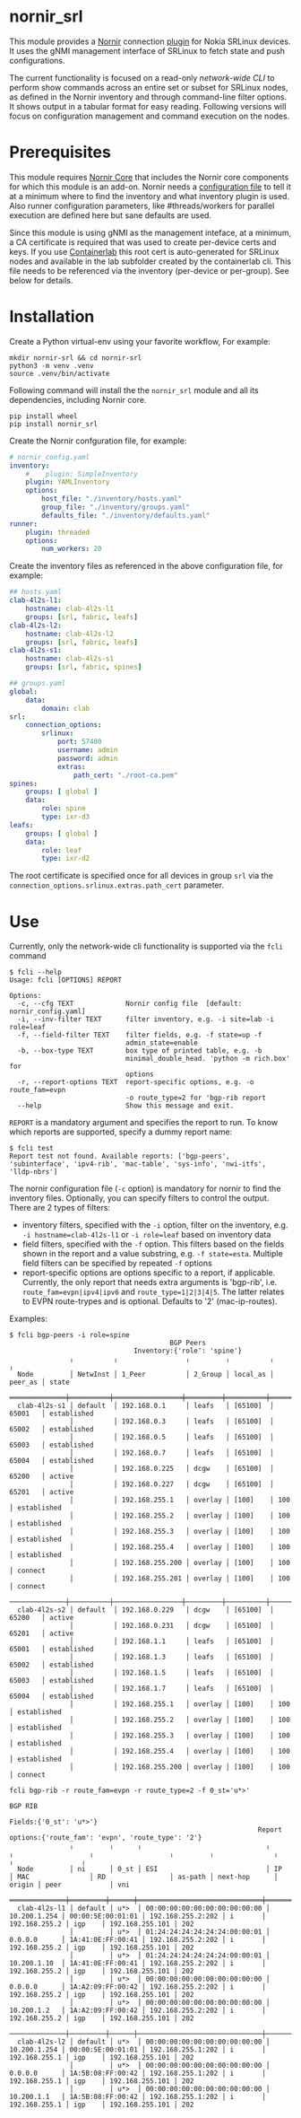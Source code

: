 # nornir_srl
This module provides a [Nornir](https://nornir.readthedocs.io/en/latest/) connection [plugin](https://nornir.tech/nornir/plugins/) for Nokia SRLinux devices. It uses the gNMI management interface of SRLinux to fetch state and push configurations.

The current functionality is focused on a read-only _network-wide CLI_ to perform show commands across an entire set or subset for SRLinux nodes, as defined in the Nornir inventory and through command-line filter options. It shows output in a tabular format for easy reading.
Following versions will focus on configuration management and command execution on the nodes.

# Prerequisites

This module requires [Nornir Core](https://github.com/nornir-automation/nornir) that includes the Nornir core components for which this module is an add-on.
Nornir needs a [configuration file](https://nornir.readthedocs.io/en/latest/configuration/index.html) to tell it at a minimum where to find the inventory and what inventory plugin is used. Also runner configuration parameters, like #threads/workers for parallel execution are defined here but sane defaults are used.

Since this module is using gNMI as the management inteface, at a minimum, a CA certificate is required that was used to create per-device certs and keys. If you use [Containerlab](https://containerlab.dev/) this root cert is auto-generated for SRLinux nodes and available in the lab subfolder created by the containerlab cli. This file needs to be referenced via the inventory (per-device or per-group). See below for details.

# Installation

Create a Python virtual-env using your favorite workflow, For example:
```
mkdir nornir-srl && cd nornir-srl
python3 -m venv .venv
source .venv/bin/activate
```
Following command will install the the `nornir_srl` module and all its dependencies, including Nornir core.

```
pip install wheel
pip install nornir_srl
```
Create the Nornir confguration file, for example:

```yaml
# nornir_config.yaml
inventory:
    #    plugin: SimpleInventory
    plugin: YAMLInventory
    options:
        host_file: "./inventory/hosts.yaml"
        group_file: "./inventory/groups.yaml"
        defaults_file: "./inventory/defaults.yaml"
runner:
    plugin: threaded
    options:
        num_workers: 20
```
Create the inventory files as referenced in the above configuration file, for example:
```yaml
## hosts.yaml
clab-4l2s-l1:
    hostname: clab-4l2s-l1
    groups: [srl, fabric, leafs]
clab-4l2s-l2:
    hostname: clab-4l2s-l2
    groups: [srl, fabric, leafs]
clab-4l2s-s1:
    hostname: clab-4l2s-s1
    groups: [srl, fabric, spines]
```

```yaml
## groups.yaml
global:
    data:
        domain: clab
srl:
    connection_options:
        srlinux:
            port: 57400
            username: admin
            password: admin
            extras:
                path_cert: "./root-ca.pem"
spines:
    groups: [ global ]
    data:
        role: spine
        type: ixr-d3
leafs:
    groups: [ global ]
    data:
        role: leaf
        type: ixr-d2
```
The root certificate is specified once for all devices in group `srl` via the `connection_options.srlinux.extras.path_cert` parameter.

# Use

Currently, only the network-wide cli functionality is supported via the `fcli` command
```
$ fcli --help
Usage: fcli [OPTIONS] REPORT

Options:
  -c, --cfg TEXT             Nornir config file  [default: nornir_config.yaml]
  -i, --inv-filter TEXT      filter inventory, e.g. -i site=lab -i role=leaf
  -f, --field-filter TEXT    filter fields, e.g. -f state=up -f
                             admin_state=enable
  -b, --box-type TEXT        box type of printed table, e.g. -b
                             minimal_double_head. 'python -m rich.box' for
                             options
  -r, --report-options TEXT  report-specific options, e.g. -o route_fam=evpn
                             -o route_type=2 for 'bgp-rib report
  --help                     Show this message and exit.
  ```
  `REPORT` is a mandatory argument and specifies the report to run. To know which reports are supported, specify a dummy report name:
```
$ fcli test
Report test not found. Available reports: ['bgp-peers', 'subinterface', 'ipv4-rib', 'mac-table', 'sys-info', 'nwi-itfs', 'lldp-nbrs']
```

The nornir configuration file (`-c` option) is mandatory for nornir to find the inventory files.
Optionally, you can specify filters to control the output. There are 2 types of filters:

- inventory filters, specified with the `-i` option, filter on the inventory, e.g. `-i hostname=clab-4l2s-l1`  or `-i role=leaf` based on inventory data
- field filters, specified with the `-f` option. This filters based on the fields shown in the report and a value substring, e.g. `-f state=esta`. Multiple field filters can be specified by repeated `-f` options
- report-specific options are options specific to a report, if applicable. Currently, the only report that needs extra arguments is 'bgp-rib', i.e. `route_fam=evpn|ipv4|ipv6` and `route_type=1|2|3|4|5`. The latter relates to EVPN route-trypes and is optional. Defaults to '2' (mac-ip-routes). 

Examples:
```
$ fcli bgp-peers -i role=spine
                                        BGP Peers                                         
                               Inventory:{'role': 'spine'}                                
               ╷          ╷                 ╷         ╷          ╷         ╷              
  Node         │ NetwInst │ 1_Peer          │ 2_Group │ local_as │ peer_as │ state        
 ══════════════╪══════════╪═════════════════╪═════════╪══════════╪═════════╪═════════════ 
  clab-4l2s-s1 │ default  │ 192.168.0.1     │ leafs   │ [65100]  │ 65001   │ established  
               │          │ 192.168.0.3     │ leafs   │ [65100]  │ 65002   │ established  
               │          │ 192.168.0.5     │ leafs   │ [65100]  │ 65003   │ established  
               │          │ 192.168.0.7     │ leafs   │ [65100]  │ 65004   │ established  
               │          │ 192.168.0.225   │ dcgw    │ [65100]  │ 65200   │ active       
               │          │ 192.168.0.227   │ dcgw    │ [65100]  │ 65201   │ active       
               │          │ 192.168.255.1   │ overlay │ [100]    │ 100     │ established  
               │          │ 192.168.255.2   │ overlay │ [100]    │ 100     │ established  
               │          │ 192.168.255.3   │ overlay │ [100]    │ 100     │ established  
               │          │ 192.168.255.4   │ overlay │ [100]    │ 100     │ established  
               │          │ 192.168.255.200 │ overlay │ [100]    │ 100     │ connect      
               │          │ 192.168.255.201 │ overlay │ [100]    │ 100     │ connect      
 ──────────────┼──────────┼─────────────────┼─────────┼──────────┼─────────┼───────────── 
  clab-4l2s-s2 │ default  │ 192.168.0.229   │ dcgw    │ [65100]  │ 65200   │ active       
               │          │ 192.168.0.231   │ dcgw    │ [65100]  │ 65201   │ active       
               │          │ 192.168.1.1     │ leafs   │ [65100]  │ 65001   │ established  
               │          │ 192.168.1.3     │ leafs   │ [65100]  │ 65002   │ established  
               │          │ 192.168.1.5     │ leafs   │ [65100]  │ 65003   │ established  
               │          │ 192.168.1.7     │ leafs   │ [65100]  │ 65004   │ established  
               │          │ 192.168.255.1   │ overlay │ [100]    │ 100     │ established  
               │          │ 192.168.255.2   │ overlay │ [100]    │ 100     │ established  
               │          │ 192.168.255.3   │ overlay │ [100]    │ 100     │ established  
               │          │ 192.168.255.4   │ overlay │ [100]    │ 100     │ established  
               │          │ 192.168.255.200 │ overlay │ [100]    │ 100     │ connect     
```

```
fcli bgp-rib -r route_fam=evpn -r route_type=2 -f 0_st='u*>'
                                                                                      BGP RIB                                                                                      
                                                                              Fields:{'0_st': 'u*>'}                                                                               
                                                              Report options:{'route_fam': 'evpn', 'route_type': '2'}                                                              
               ╷         ╷      ╷                               ╷              ╷                   ╷                   ╷         ╷               ╷        ╷                 ╷      
  Node         │ ni      │ 0_st │ ESI                           │ IP           │ MAC               │ RD                │ as-path │ next-hop      │ origin │ peer            │ vni  
 ══════════════╪═════════╪══════╪═══════════════════════════════╪══════════════╪═══════════════════╪═══════════════════╪═════════╪═══════════════╪════════╪═════════════════╪═════ 
  clab-4l2s-l1 │ default │ u*>  │ 00:00:00:00:00:00:00:00:00:00 │ 10.200.1.254 │ 00:00:5E:00:01:01 │ 192.168.255.2:202 │ i       │ 192.168.255.2 │ igp    │ 192.168.255.101 │ 202  
               │         │ u*>  │ 01:24:24:24:24:24:24:00:00:01 │ 0.0.0.0      │ 1A:41:0E:FF:00:41 │ 192.168.255.2:202 │ i       │ 192.168.255.2 │ igp    │ 192.168.255.101 │ 202  
               │         │ u*>  │ 01:24:24:24:24:24:24:00:00:01 │ 10.200.1.10  │ 1A:41:0E:FF:00:41 │ 192.168.255.2:202 │ i       │ 192.168.255.2 │ igp    │ 192.168.255.101 │ 202  
               │         │ u*>  │ 00:00:00:00:00:00:00:00:00:00 │ 0.0.0.0      │ 1A:A2:09:FF:00:42 │ 192.168.255.2:202 │ i       │ 192.168.255.2 │ igp    │ 192.168.255.101 │ 202  
               │         │ u*>  │ 00:00:00:00:00:00:00:00:00:00 │ 10.200.1.2   │ 1A:A2:09:FF:00:42 │ 192.168.255.2:202 │ i       │ 192.168.255.2 │ igp    │ 192.168.255.101 │ 202  
 ──────────────┼─────────┼──────┼───────────────────────────────┼──────────────┼───────────────────┼───────────────────┼─────────┼───────────────┼────────┼─────────────────┼───── 
  clab-4l2s-l2 │ default │ u*>  │ 00:00:00:00:00:00:00:00:00:00 │ 10.200.1.254 │ 00:00:5E:00:01:01 │ 192.168.255.1:202 │ i       │ 192.168.255.1 │ igp    │ 192.168.255.101 │ 202  
               │         │ u*>  │ 00:00:00:00:00:00:00:00:00:00 │ 0.0.0.0      │ 1A:5B:08:FF:00:42 │ 192.168.255.1:202 │ i       │ 192.168.255.1 │ igp    │ 192.168.255.101 │ 202  
               │         │ u*>  │ 00:00:00:00:00:00:00:00:00:00 │ 10.200.1.1   │ 1A:5B:08:FF:00:42 │ 192.168.255.1:202 │ i       │ 192.168.255.1 │ igp    │ 192.168.255.101 │ 202  
```


  
